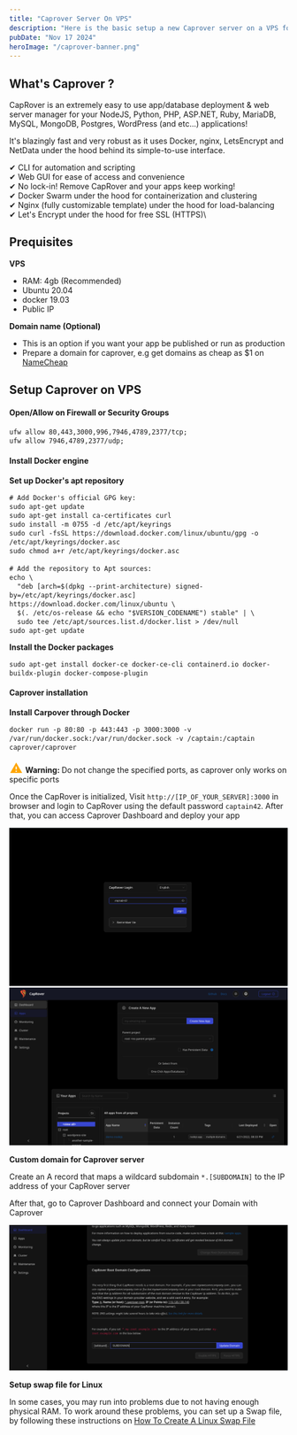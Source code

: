 ```yaml
---
title: "Caprover Server On VPS"
description: "Here is the basic setup a new Caprover server on a VPS for onclicked hosting"
pubDate: "Nov 17 2024"
heroImage: "/caprover-banner.png"
---
```


## What's Caprover ?

CapRover is an extremely easy to use app/database deployment & web server manager for your NodeJS, Python, PHP, ASP.NET, Ruby, MariaDB, MySQL, MongoDB, Postgres, WordPress (and etc...) applications!

It's blazingly fast and very robust as it uses Docker, nginx, LetsEncrypt and NetData under the hood behind its simple-to-use interface.

✔ CLI for automation and scripting\
✔ Web GUI for ease of access and convenience\
✔ No lock-in! Remove CapRover and your apps keep working!\
✔ Docker Swarm under the hood for containerization and clustering\
✔ Nginx (fully customizable template) under the hood for load-balancing\
✔ Let's Encrypt under the hood for free SSL (HTTPS)\

## Prequisites

**VPS**

- RAM: 4gb (Recommended)
- Ubuntu 20.04
- docker 19.03
- Public IP

**Domain name (Optional)**

- This is an option if you want your app be published or run as production
- Prepare a domain for caprover, e.g get domains as cheap as $1 on [NameCheap](https://www.namecheap.com/)

## Setup Caprover on VPS

#### Open/Allow on Firewall or Security Groups

```
ufw allow 80,443,3000,996,7946,4789,2377/tcp;
ufw allow 7946,4789,2377/udp;
```

#### Install Docker engine

**Set up Docker's apt repository**

```
# Add Docker's official GPG key:
sudo apt-get update
sudo apt-get install ca-certificates curl
sudo install -m 0755 -d /etc/apt/keyrings
sudo curl -fsSL https://download.docker.com/linux/ubuntu/gpg -o /etc/apt/keyrings/docker.asc
sudo chmod a+r /etc/apt/keyrings/docker.asc

# Add the repository to Apt sources:
echo \
  "deb [arch=$(dpkg --print-architecture) signed-by=/etc/apt/keyrings/docker.asc] https://download.docker.com/linux/ubuntu \
  $(. /etc/os-release && echo "$VERSION_CODENAME") stable" | \
  sudo tee /etc/apt/sources.list.d/docker.list > /dev/null
sudo apt-get update
```

**Install the Docker packages**

```
sudo apt-get install docker-ce docker-ce-cli containerd.io docker-buildx-plugin docker-compose-plugin
```

#### Caprover installation

**Install Carpover through Docker**

```
docker run -p 80:80 -p 443:443 -p 3000:3000 -v /var/run/docker.sock:/var/run/docker.sock -v /captain:/captain caprover/caprover
```

<div class="alert">
  <svg xmlns="http://www.w3.org/2000/svg" width="25" height="25" viewBox="0 0 24 16"><path fill="Orange" d="M13 14h-2V9h2m0 9h-2v-2h2M1 21h22L12 2z"/></svg>
  <strong>Warning: </strong>
  Do not change the specified ports, as caprover only works on specific ports
</div>

Once the CapRover is initialized, Visit `http://[IP_OF_YOUR_SERVER]:3000` in browser and login to CapRover using the default password `captain42`. After that, you can access Caprover Dashboard and deploy your app

<img alt="caprover-login" src="../../../public/caprover-login.png">
<img alt="caprover-dashboard" src="../../../public/caprover-dashboard.png">

**Custom domain for Caprover server**

Create an A record that maps a wildcard subdomain `*.[SUBDOMAIN]` to the IP address of your CapRover server

After that, go to Caprover Dashboard and connect your Domain with Caprover

<img alt="caprover-connect-subdomain" src="../../../public/caprover-connect-subdomain.png">

**Setup swap file for Linux**

In some cases, you may run into problems due to not having enough physical RAM. To work around these problems, you can set up a Swap file, by following these instructions on [How To Create A Linux Swap File](https://linuxize.com/post/create-a-linux-swap-file/?ref=franklinetech.com)
